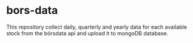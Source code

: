 # bors-data
This repository collect daily, quarterly and yearly data for each available stock from the börsdata api and upload it to mongoDB database.
